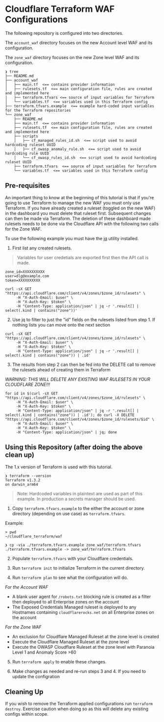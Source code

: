 # Cloudflare Terraform WAF Configurations

The following repository is configured into two directories. 

The `account_waf` directory focuses on the new Account level WAF and its configuration. 

The `zone_waf` directory focuses on the new Zone level WAF and its configuration.

```
❯ tree
├── README.md
├── account_waf  
│   ├── main.tf  <== contains provider information
│   ├── rulesets.tf  <== main configuration file, rules are created and implemented here
│   ├── terraform.tfvars <== source of input variables for Terraform
│   └── variables.tf  <== variables used in this Terraform config
├── terraform.tfvars.example  <== example hard-coded input variables for the Terraform repositories 
└── zone_waf
    ├── README.md
    ├── main.tf  <== contains provider information
    ├── rulesets.tf  <== main configuration file, rules are created and implemented here 
    ├── scripts 
    │   ├── cf_managed_rules_id.sh  <== script used to avoid hardcoding ruleset UUID
    │   ├── cf_owasp_anomaly_rule.sh  <== script used to avoid hardcoding rule UUID
    │   └── cf_owasp_rules_id.sh  <== script used to avoid hardcoding ruleset UUID
    ├── terraform.tfvars  <== source of input variables for Terraform
    └── variables.tf  <== variables used in this Terraform config 
```

## Pre-requisites 

An important thing to know at the beginning of this tutorial is that if you're going to use Terraform to manage the new WAF you must only use Terraform. If you have already created a ruleset (toggled on the new WAF) in the dashboard you must delete that ruleset first. Subsequent changes can then be made via Terraform. The deletion of these dashboard made rulesets needs to be done via the Cloudflare API with the following two calls for the Zone WAF.

To use the following example you must have the [jq](https://stedolan.github.io/jq/) utility installed. 

1. First list any created rulesets.

> Variables for user credetials are exported first then the API call is made.

```
zone_id=XXXXXXXXXX
user=dlg@example.com
token=XXXXXXXXXX

curl -sX GET "https://api.cloudflare.com/client/v4/zones/$zone_id/rulesets" \
     -H "X-Auth-Email: $user" \
     -H "X-Auth-Key: $token" \
     -H "Content-Type: application/json" | jq -r '.result[] | select(.kind | contains("zone"))'

```

2. Use jq to filter to just the "id" fields on the rulesets listed from step 1. If nothing lists you can move onto the next section

```
curl -sX GET "https://api.cloudflare.com/client/v4/zones/$zone_id/rulesets" \
     -H "X-Auth-Email: $user" \
     -H "X-Auth-Key: $token" \
     -H "Content-Type: application/json" | jq -r '.result[] | select(.kind | contains("zone")) | .id'
```

3. The results from step 2 can then be fed into the DELETE call to remove the rulesets ahead of creating them in Terraform

*WARNING: THIS WILL DELETE ANY EXISTING WAF RULESETS IN YOUR CLOUDFLARE ZONE!!!*

```
for id in $(curl -sX GET "https://api.cloudflare.com/client/v4/zones/$zone_id/rulesets" \
     -H "X-Auth-Email: $user" \
     -H "X-Auth-Key: $token" \
     -H "Content-Type: application/json" | jq -r '.result[] | select(.kind | contains("zone")) | .id'); do curl -X DELETE "https://api.cloudflare.com/client/v4/zones/$zone_id/rulesets/$id" \
     -H "X-Auth-Email: $user" \
     -H "X-Auth-Key: $token" \
     -H "Content-Type: application/json" | jq; done
```

## Using this Repository (after doing the above clean up)

The 1.x version of Terraform is used with this tutorial. 

```
❯ terraform --version
Terraform v1.3.2
on darwin_arm64
```

> Note: Hardcoded variables in plaintext are used as part of this example. In production a secrets manager should be used. 

1. Copy `terraform.tfvars.example` to the either the account or zone directory (depending on use case) as `terraform.tfvars`.

Example: 
```
> pwd
~/cloudflare_terraform/waf

❯ cp -via ./terraform.tfvars.example zone_waf/terraform.tfvars
./terraform.tfvars.example -> zone_waf/terraform.tfvars
```

2. Populate `terraform.tfvars` with your Cloudflare credentials.

3. Run `terraform init` to initialize Terraform in the current directory.  

4. Run `terraform plan` to see what the configuration will do.

_For the Account WAF_

- A blank user agent for `/robots.txt` blocking rule is created as a filter then deployed to all Enterprise zones on the account
- The Exposed Credentials Managed ruleset is deployed to any Hostnames containing `cloudflarerocks.net` on all Enterprise zones on the account

_For the Zone WAF_

- An exclusion for Cloudflare Managed Ruleset at the zone level is created
- Execute the Cloudflare Managed Ruleset at the zone level
- Execute the OWASP Cloudflare Ruleset at the zone level with Paranoia Level 1 and Anomaly Score >60

5. Run `terraform apply` to enable these changes. 

6. Make changes as needed and re-run steps 3 and 4. If you need to update the configration 

## Cleaning Up
If you wish to remove the Terraform applied configurations run `terraform destroy`. Exercise caution when doing so as this will delete any existing configs within scope. 
